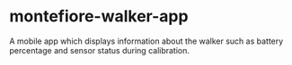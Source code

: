 # montefiore-walker-app
A mobile app which displays information about the walker such as battery percentage and sensor status during calibration.

